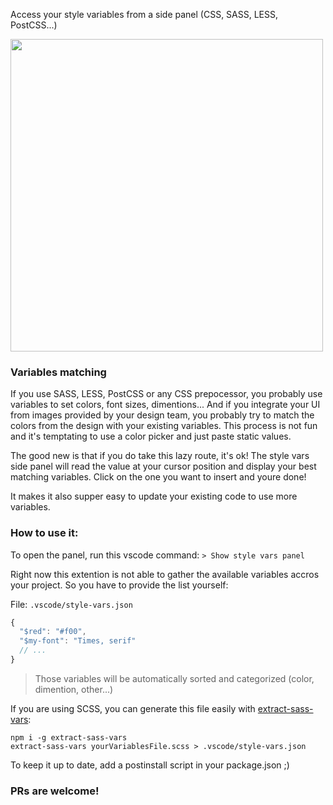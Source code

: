 Access your style variables from a side panel (CSS, SASS, LESS, PostCSS...)

<img src="https://github.com/testerez/vscode-style-vars-panel/raw/master/screenshot.png" height="500"/>

### Variables matching

If you use SASS, LESS, PostCSS or any CSS prepocessor, you probably use variables to set colors, font sizes, dimentions...
And if you integrate your UI from images provided by your design team, you probably try to match the colors from the design with your existing variables. This process is not fun and it's temptating to use a color picker and just paste static values.

The good new is that if you do take this lazy route, it's ok! The style vars side panel will read the value at your cursor position and display your best matching variables. Click on the one you want to insert and youre done!

It makes it also supper easy to update your existing code to use more variables.

### How to use it:

To open the panel, run this vscode command: `> Show style vars panel`

Right now this extention is not able to gather the available variables accros your project. So you have to provide the list yourself:

File: `.vscode/style-vars.json`

```js
{
  "$red": "#f00",
  "$my-font": "Times, serif"
  // ...
}
```
> Those variables will be automatically sorted and categorized (color, dimention, other...)

If you are using SCSS, you can generate this file easily with [extract-sass-vars](https://github.com/testerez/extract-sass-vars):

`npm i -g extract-sass-vars`   
`extract-sass-vars yourVariablesFile.scss > .vscode/style-vars.json`

To keep it up to date, add a postinstall script in your package.json ;)

### PRs are welcome!
